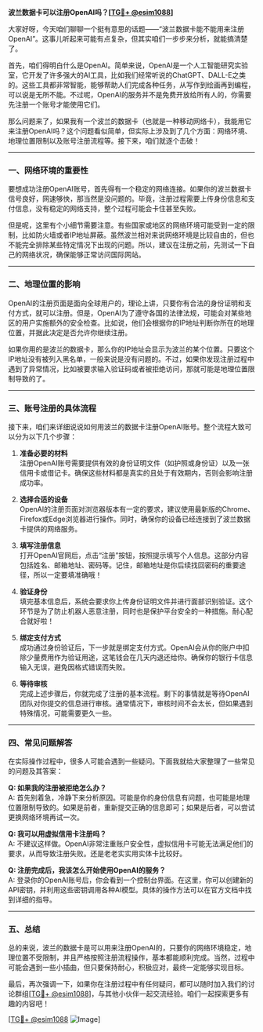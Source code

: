 **波兰数据卡可以注册OpenAI吗？[[TG💪+ @esim1088](https://t.me/s/esim1088)]**

大家好呀，今天咱们聊聊一个挺有意思的话题——“波兰数据卡能不能用来注册OpenAI”。这事儿听起来可能有点复杂，但其实咱们一步步来分析，就能搞清楚了。

首先，咱们得明白什么是OpenAI。简单来说，OpenAI是一个人工智能研究实验室，它开发了许多强大的AI工具，比如我们经常听说的ChatGPT、DALL-E之类的。这些工具都非常智能，能够帮助人们完成各种任务，从写作到绘画再到编程，可以说是无所不能。不过呢，OpenAI的服务并不是免费开放给所有人的，你需要先注册一个账号才能使用它们。

那么问题来了，如果我有一个波兰的数据卡（也就是一种移动网络卡），我能用它来注册OpenAI吗？这个问题看似简单，但实际上涉及到了几个方面：网络环境、地理位置限制以及账号注册流程等。接下来，咱们就逐个击破！

---

### 一、网络环境的重要性

要想成功注册OpenAI账号，首先得有一个稳定的网络连接。如果你的波兰数据卡信号良好，网速够快，那当然是没问题的。毕竟，注册过程需要上传身份信息和支付信息，没有稳定的网络支持，整个过程可能会卡住甚至失败。

但是呢，这里有个小细节需要注意。有些国家或地区的网络环境可能受到一定的限制，比如防火墙或者IP地址屏蔽。虽然波兰相对来说网络环境是比较自由的，但也不能完全排除某些特定情况下出现的问题。所以，建议在注册之前，先测试一下自己的网络状况，确保能够正常访问国际网站。

---

### 二、地理位置的影响

OpenAI的注册页面是面向全球用户的，理论上讲，只要你有合法的身份证明和支付方式，就可以注册。但是，OpenAI为了遵守各国的法律法规，可能会对某些地区的用户实施额外的安全检查。比如说，他们会根据你的IP地址判断你所在的地理位置，并据此决定是否允许你继续注册。

如果你用的是波兰的数据卡，那么你的IP地址会显示为波兰的某个位置。只要这个IP地址没有被列入黑名单，一般来说是没有问题的。不过，如果你发现注册过程中遇到了异常情况，比如被要求输入验证码或者被拒绝访问，那就可能是地理位置限制导致的了。

---

### 三、账号注册的具体流程

接下来，咱们来详细说说如何用波兰的数据卡注册OpenAI账号。整个流程大致可以分为以下几个步骤：

1. **准备必要的材料**  
   注册OpenAI账号需要提供有效的身份证明文件（如护照或身份证）以及一张信用卡或借记卡。确保这些材料都是真实的且处于有效期内，否则会影响注册成功率。

2. **选择合适的设备**  
   OpenAI的注册页面对浏览器版本有一定的要求，建议使用最新版的Chrome、Firefox或Edge浏览器进行操作。同时，确保你的设备已经连接到了波兰数据卡提供的网络服务。

3. **填写注册信息**  
   打开OpenAI官网后，点击“注册”按钮，按照提示填写个人信息。这部分内容包括姓名、邮箱地址、密码等。记住，邮箱地址是你后续找回密码的重要途径，所以一定要填准确哦！

4. **验证身份**  
   填完基本信息后，系统会要求你上传身份证明文件并进行面部识别验证。这个环节是为了防止机器人恶意注册，同时也是保护平台安全的一种措施。耐心配合就好啦！

5. **绑定支付方式**  
   成功通过身份验证后，下一步就是绑定支付方式。OpenAI会从你的账户中扣除少量费用作为验证用途，这笔钱会在几天内退还给你。确保你的银行卡信息输入无误，避免因格式错误而失败。

6. **等待审核**  
   完成上述步骤后，你就完成了注册的基本流程。剩下的事情就是等待OpenAI团队对你提交的信息进行审核。通常情况下，审核时间不会太长，但如果遇到特殊情况，可能需要更久一些。

---

### 四、常见问题解答

在实际操作过程中，很多人可能会遇到一些疑问。下面我就给大家整理了一些常见的问题及其答案：

**Q: 如果我的注册被拒绝怎么办？**  
A: 首先别着急，冷静下来分析原因。可能是你的身份信息有问题，也可能是地理位置限制导致的。如果是前者，重新提交正确的信息即可；如果是后者，可以尝试更换网络环境再试一次。

**Q: 我可以用虚拟信用卡注册吗？**  
A: 不建议这样做。OpenAI非常注重账户安全性，虚拟信用卡可能无法满足他们的要求，从而导致注册失败。还是老老实实用实体卡比较好。

**Q: 注册完成后，我该怎么开始使用OpenAI的服务？**  
A: 登录你的OpenAI账号后，你会看到一个控制台界面。在这里，你可以创建新的API密钥，并利用这些密钥调用各种AI模型。具体的操作方法可以在官方文档中找到详细的指导。

---

### 五、总结

总的来说，波兰的数据卡是可以用来注册OpenAI的，只要你的网络环境稳定，地理位置不受限制，并且严格按照注册流程操作，基本都能顺利完成。当然，过程中可能会遇到一些小插曲，但只要保持耐心，积极应对，最终一定能够实现目标。

最后，再次强调一下，如果你在注册过程中有任何疑问，都可以随时加入我们的讨论群组[[TG💪+ @esim1088](https://t.me/s/esim1088)]，与其他小伙伴一起交流经验。咱们一起探索更多有趣的内容吧！

[[TG💪+ @esim1088](https://t.me/s/esim1088) ![Image](https://i.postimg.cc/4NQfJmqS/Snipaste-2025-05-13-00-14-12.png)]